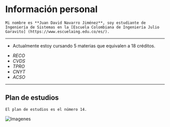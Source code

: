 # Información personal 
	Mi nombre es **Juan David Navarro Jiménez**, soy estudiante de Ingeniería de Sistemas en la [Escuela Colombiana de Ingeniería Julio Garavito] (https://www.escuelaing.edu.co/es/). 

---

+ Actualmente estoy cursando 5 materias que equivalen a 18 créditos.
-	*RECO*
-	*CVDS*
-	*TPRO*
-	*CNYT*
-	*ACSO*

---

## Plan de estudios
	El plan de estudios es el número 14.
![Imagenes]()
